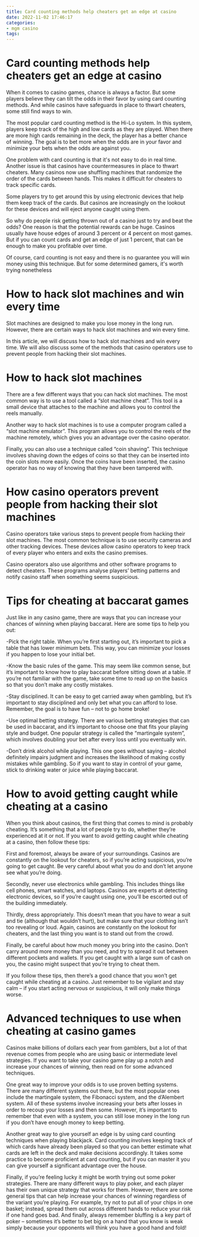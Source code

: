 ```yaml
---
title: Card counting methods help cheaters get an edge at casino
date: 2022-11-02 17:46:17
categories:
- mgm casino
tags:
---
```



#  Card counting methods help cheaters get an edge at casino

When it comes to casino games, chance is always a factor. But some players believe they can tilt the odds in their favor by using card counting methods. And while casinos have safeguards in place to thwart cheaters, some still find ways to win.

The most popular card counting method is the Hi-Lo system. In this system, players keep track of the high and low cards as they are played. When there are more high cards remaining in the deck, the player has a better chance of winning. The goal is to bet more when the odds are in your favor and minimize your bets when the odds are against you.

One problem with card counting is that it's not easy to do in real time. Another issue is that casinos have countermeasures in place to thwart cheaters. Many casinos now use shuffling machines that randomize the order of the cards between hands. This makes it difficult for cheaters to track specific cards.

 Some players try to get around this by using electronic devices that help them keep track of the cards. But casinos are increasingly on the lookout for these devices and will eject anyone caught using them.

So why do people risk getting thrown out of a casino just to try and beat the odds? One reason is that the potential rewards can be huge. Casinos usually have house edges of around 3 percent or 4 percent on most games. But if you can count cards and get an edge of just 1 percent, that can be enough to make you profitable over time.

Of course, card counting is not easy and there is no guarantee you will win money using this technique. But for some determined gamers, it's worth trying nonetheless

#  How to hack slot machines and win every time

Slot machines are designed to make you lose money in the long run. However, there are certain ways to hack slot machines and win every time.

In this article, we will discuss how to hack slot machines and win every time. We will also discuss some of the methods that casino operators use to prevent people from hacking their slot machines.

# How to hack slot machines

There are a few different ways that you can hack slot machines. The most common way is to use a tool called a “slot machine cheat”. This tool is a small device that attaches to the machine and allows you to control the reels manually.

Another way to hack slot machines is to use a computer program called a “slot machine emulator”. This program allows you to control the reels of the machine remotely, which gives you an advantage over the casino operator.

Finally, you can also use a technique called “coin shaving”. This technique involves shaving down the edges of coins so that they can be inserted into the coin slots more easily. Once the coins have been inserted, the casino operator has no way of knowing that they have been tampered with.

# How casino operators prevent people from hacking their slot machines

Casino operators take various steps to prevent people from hacking their slot machines. The most common technique is to use security cameras and other tracking devices. These devices allow casino operators to keep track of every player who enters and exits the casino premises.

Casino operators also use algorithms and other software programs to detect cheaters. These programs analyse players’ betting patterns and notify casino staff when something seems suspicious.

#  Tips for cheating at baccarat games

Just like in any casino game, there are ways that you can increase your chances of winning when playing baccarat. Here are some tips to help you out:

-Pick the right table. When you’re first starting out, it’s important to pick a table that has lower minimum bets. This way, you can minimize your losses if you happen to lose your initial bet.

-Know the basic rules of the game. This may seem like common sense, but it’s important to know how to play baccarat before sitting down at a table. If you’re not familiar with the game, take some time to read up on the basics so that you don’t make any costly mistakes.

-Stay disciplined. It can be easy to get carried away when gambling, but it’s important to stay disciplined and only bet what you can afford to lose. Remember, the goal is to have fun – not to go home broke!

-Use optimal betting strategy. There are various betting strategies that can be used in baccarat, and it’s important to choose one that fits your playing style and budget. One popular strategy is called the “martingale system”, which involves doubling your bet after every loss until you eventually win.

-Don’t drink alcohol while playing. This one goes without saying – alcohol definitely impairs judgment and increases the likelihood of making costly mistakes while gambling. So if you want to stay in control of your game, stick to drinking water or juice while playing baccarat.

#  How to avoid getting caught while cheating at a casino

When you think about casinos, the first thing that comes to mind is probably cheating. It’s something that a lot of people try to do, whether they’re experienced at it or not. If you want to avoid getting caught while cheating at a casino, then follow these tips:

First and foremost, always be aware of your surroundings. Casinos are constantly on the lookout for cheaters, so if you’re acting suspicious, you’re going to get caught. Be very careful about what you do and don’t let anyone see what you’re doing.

Secondly, never use electronics while gambling. This includes things like cell phones, smart watches, and laptops. Casinos are experts at detecting electronic devices, so if you’re caught using one, you’ll be escorted out of the building immediately.

 Thirdly, dress appropriately. This doesn’t mean that you have to wear a suit and tie (although that wouldn’t hurt), but make sure that your clothing isn’t too revealing or loud. Again, casinos are constantly on the lookout for cheaters, and the last thing you want is to stand out from the crowd.

Finally, be careful about how much money you bring into the casino. Don’t carry around more money than you need, and try to spread it out between different pockets and wallets. If you get caught with a large sum of cash on you, the casino might suspect that you’re trying to cheat them.

If you follow these tips, then there’s a good chance that you won’t get caught while cheating at a casino. Just remember to be vigilant and stay calm – if you start acting nervous or suspicious, it will only make things worse.

#  Advanced techniques to use when cheating at casino games

Casinos make billions of dollars each year from gamblers, but a lot of that revenue comes from people who are using basic or intermediate level strategies. If you want to take your casino game play up a notch and increase your chances of winning, then read on for some advanced techniques.

One great way to improve your odds is to use proven betting systems. There are many different systems out there, but the most popular ones include the martingale system, the Fibonacci system, and the d’Alembert system. All of these systems involve increasing your bets after losses in order to recoup your losses and then some. However, it’s important to remember that even with a system, you can still lose money in the long run if you don’t have enough money to keep betting.

Another great way to give yourself an edge is by using card counting techniques when playing blackjack. Card counting involves keeping track of which cards have already been played so that you can better estimate what cards are left in the deck and make decisions accordingly. It takes some practice to become proficient at card counting, but if you can master it you can give yourself a significant advantage over the house.

Finally, if you’re feeling lucky it might be worth trying out some poker strategies. There are many different ways to play poker, and each player has their own unique strategy that works for them. However, there are some general tips that can help increase your chances of winning regardless of the variant you’re playing. For example, try not to put all of your chips in one basket; instead, spread them out across different hands to reduce your risk if one hand goes bad. And finally, always remember bluffing is a key part of poker – sometimes it’s better to bet big on a hand that you know is weak simply because your opponents will think you have a good hand and fold!